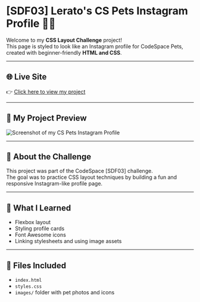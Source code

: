 # [SDF03] Lerato's CS Pets Instagram Profile 🐶🐱

Welcome to my **CSS Layout Challenge** project!  
This page is styled to look like an Instagram profile for CodeSpace Pets, created with beginner-friendly **HTML and CSS**.

---

## 🌐 Live Site

👉 [Click here to view my project](https://lerato-cloud9.github.io/LERMOK25528_FTO2506_A_LERATO-MOKALOBA_SDFO3/)

---

## 📸 My Project Preview

![Screenshot of my CS Pets Instagram Profile](screenshot.png)

---

## 📖 About the Challenge

This project was part of the CodeSpace [SDF03] challenge.  
The goal was to practice CSS layout techniques by building a fun and responsive Instagram-like profile page.

---

## 🧠 What I Learned

- Flexbox layout
- Styling profile cards
- Font Awesome icons
- Linking stylesheets and using image assets

---

## 📂 Files Included

- `index.html`
- `styles.css`
- `images/` folder with pet photos and icons


